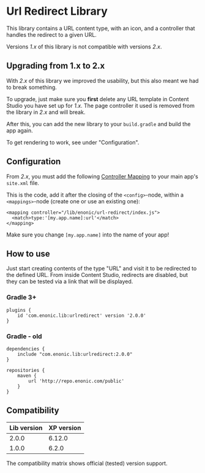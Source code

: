 # Url Redirect Library

This library contains a URL content type, with an icon, and a controller that handles the redirect to a given URL.

Versions *1.x* of this library is not compatible with versions *2.x*.

## Upgrading from 1.x to 2.x

With *2.x* of this library we improved the usability, but this also meant we had to break something.

To upgrade, just make sure you **first** delete any URL template in Content Studio you have set up for *1.x*. The page controller it used is removed from the library in *2.x* and will break.

After this, you can add the new library to your `build.gradle` and build the app again.

To get rendering to work, see under "Configuration".

## Configuration

From *2.x*, you must add the following [Controller Mapping](http://xp.readthedocs.io/en/6.12/developer/site/mappings/index.html) to your main app's `site.xml` file.

This is the code, add it after the closing of the `<config>`-node, within a `<mappings>`-node (create one or use an existing one):

```
<mapping controller="/lib/enonic/url-redirect/index.js">
  <match>type:'[my.app.name]:url'</match>
</mapping>
```

Make sure you change `[my.app.name]` into the name of your app!

## How to use

Just start creating contents of the type "URL" and visit it to be redirected to the defined URL. From inside Content Studio, redirects are disabled, but they can be tested via a link that will be displayed.

### Gradle 3+

```
plugins {
    id 'com.enonic.lib:urlredirect' version '2.0.0'
}
```

### Gradle - old

```
dependencies {
    include "com.enonic.lib:urlredirect:2.0.0"
}

repositories {
    maven {
        url 'http://repo.enonic.com/public'
    }
}
```

## Compatibility

| Lib version        | XP version |
| ------------- | ------------- |
| 2.0.0 | 6.12.0 |
| 1.0.0 | 6.2.0 |

The compatibility matrix shows official (tested) version support.
